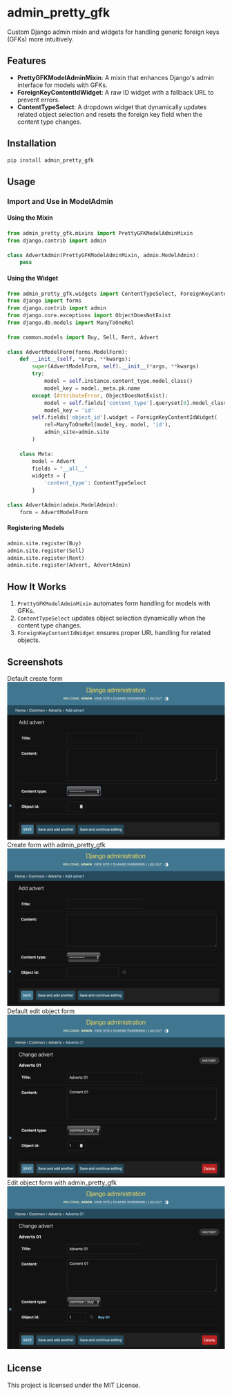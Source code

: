 # admin_pretty_gfk

Custom Django admin mixin and widgets for handling generic foreign keys (GFKs) more intuitively.

## Features
- **PrettyGFKModelAdminMixin**: A mixin that enhances Django's admin interface for models with GFKs.
- **ForeignKeyContentIdWidget**: A raw ID widget with a fallback URL to prevent errors.
- **ContentTypeSelect**: A dropdown widget that dynamically updates related object selection and resets the foreign key field when the content type changes.

## Installation
```sh
pip install admin_pretty_gfk
```

## Usage
### Import and Use in ModelAdmin
#### Using the Mixin
```python
from admin_pretty_gfk.mixins import PrettyGFKModelAdminMixin
from django.contrib import admin

class AdvertAdmin(PrettyGFKModelAdminMixin, admin.ModelAdmin):
    pass
```

#### Using the Widget
```python
from admin_pretty_gfk.widgets import ContentTypeSelect, ForeignKeyContentIdWidget
from django import forms
from django.contrib import admin
from django.core.exceptions import ObjectDoesNotExist
from django.db.models import ManyToOneRel

from common.models import Buy, Sell, Rent, Advert

class AdvertModelForm(forms.ModelForm):
    def __init__(self, *args, **kwargs):
        super(AdvertModelForm, self).__init__(*args, **kwargs)
        try:
            model = self.instance.content_type.model_class()
            model_key = model._meta.pk.name
        except (AttributeError, ObjectDoesNotExist):
            model = self.fields['content_type'].queryset[0].model_class()
            model_key = 'id'
        self.fields['object_id'].widget = ForeignKeyContentIdWidget(
            rel=ManyToOneRel(model_key, model, 'id'),
            admin_site=admin.site
        )

    class Meta:
        model = Advert
        fields = "__all__"
        widgets = {
            'content_type': ContentTypeSelect
        }

class AdvertAdmin(admin.ModelAdmin):
    form = AdvertModelForm
```

#### Registering Models
```python
admin.site.register(Buy)
admin.site.register(Sell)
admin.site.register(Rent)
admin.site.register(Advert, AdvertAdmin)
```

## How It Works
1. `PrettyGFKModelAdminMixin` automates form handling for models with GFKs.
2. `ContentTypeSelect` updates object selection dynamically when the content type changes.
3. `ForeignKeyContentIdWidget` ensures proper URL handling for related objects.

## Screenshots
Default create form
![default create form](https://raw.githubusercontent.com/DeDuHaNcHiK/admin-pretty-gfk/main/images/before_create.png)
Create form with admin_pretty_gfk
![create form with admin_pretty_gfk](https://raw.githubusercontent.com/DeDuHaNcHiK/admin-pretty-gfk/main/images/after_create.png)
Default edit object form
![default edit object form](https://raw.githubusercontent.com/DeDuHaNcHiK/admin-pretty-gfk/main/images/before_change.png)
Edit object form with admin_pretty_gfk
![Edit object form](https://raw.githubusercontent.com/DeDuHaNcHiK/admin-pretty-gfk/main/images/after_change.png)

## License
This project is licensed under the MIT License.

